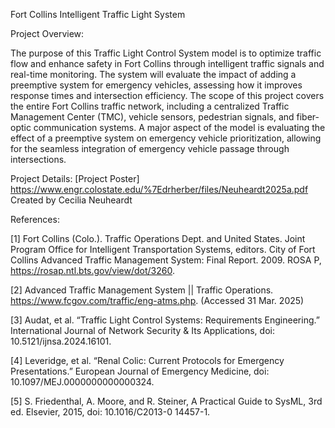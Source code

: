 Fort Collins Intelligent Traffic Light System

Project Overview:

The purpose of this Traffic Light Control System model is to optimize traffic flow and enhance safety in Fort Collins through intelligent traffic signals and real-time monitoring. The system will evaluate the impact of adding a preemptive system for emergency vehicles, assessing how it improves response times and intersection efficiency. The scope of this project covers the entire Fort Collins traffic network, including a centralized Traffic Management Center (TMC), vehicle sensors, pedestrian signals, and fiber-optic communication systems. A major aspect of the model is evaluating the effect of a preemptive system on emergency vehicle prioritization, allowing for the seamless integration of emergency vehicle passage through intersections.

Project Details:
[Project Poster] https://www.engr.colostate.edu/%7Edrherber/files/Neuheardt2025a.pdf
Created by Cecilia Neuheardt

References:

 [1] Fort Collins (Colo.). Traffic Operations Dept. and United States. 
Joint Program Office for Intelligent Transportation Systems, 
editors. City of Fort Collins Advanced Traffic Management System: 
Final Report. 2009. ROSA P, 
https://rosap.ntl.bts.gov/view/dot/3260.

 [2] Advanced Traffic Management System || Traffic Operations. 
https://www.fcgov.com/traffic/eng-atms.php. (Accessed 31 Mar. 
2025)

 [3] Audat, et al. “Traffic Light Control Systems: Requirements 
Engineering.” International Journal of Network Security & Its 
Applications, doi: 10.5121/ijnsa.2024.16101.

 [4] Leveridge, et al. “Renal Colic: Current Protocols for Emergency 
Presentations.” European Journal of Emergency Medicine, doi: 
10.1097/MEJ.0000000000000324.

 [5] S. Friedenthal, A. Moore, and R. Steiner, A Practical Guide to 
SysML, 3rd ed. Elsevier, 2015, doi: 10.1016/C2013-0 14457-1.